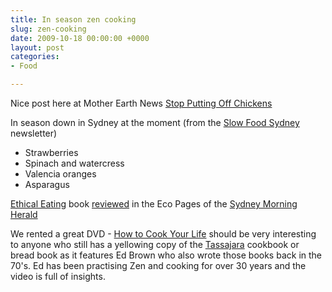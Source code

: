 ```yaml
---
title: In season zen cooking
slug: zen-cooking
date: 2009-10-18 00:00:00 +0000
layout: post
categories: 
- Food

---
```

Nice post here at Mother Earth News
[Stop Putting Off Chickens][motherearthnews]

In season down in Sydney at the moment (from the [Slow Food Sydney][slowfoodsydney] newsletter)

* Strawberries
* Spinach and watercress
* Valencia oranges
* Asparagus

[Ethical Eating][sustainableinsight] book [reviewed][lighterfootprint] in the Eco Pages of the [Sydney Morning Herald][smh]

We rented a great DVD - [How to Cook Your Life][apple] should be very interesting to anyone who still has a yellowing copy of the [Tassajara][sfzc] cookbook or bread book as it features Ed Brown who also wrote those books back in the 70's. Ed has been practising Zen and cooking for over 30 years and the video is full of insights.

[apple]: https://itunes.apple.com/movie/how-to-cook-your-life/id298643150?name=trailers&amp;at=11lppf "Movie - How to cook our life"
[lighterfootprint]: http://www.lighterfootprint.com.au/assets/Ethical%20Eating%20SMH.pdf
[motherearthnews]: http://www.motherearthnews.com/Happy-Homesteader/Get-Chickens-Now.aspx?blogid=1510&amp;utm_source=iPost&amp;utm_medium=email
[sfzc]: http://www.sfzc.org/tassajara/
[slowfoodsydney]: http://www.slowfoodsydney.com.au/
[smh]: http://www.smh.com.au/environment/
[sustainableinsight]: http://www.sustainableinsight.com.au/shop/ethical-eating-by-angela-crocombe-260-page-book.html
